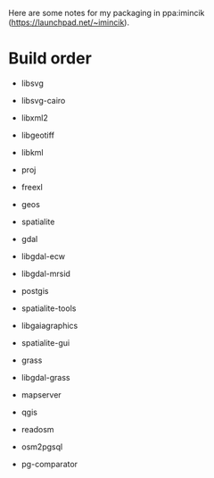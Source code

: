 Here are some notes for my packaging in ppa:imincik (https://launchpad.net/~imincik).

Build order
===========
* libsvg
* libsvg-cairo
* libxml2
* libgeotiff
* libkml


* proj
* freexl
* geos
* spatialite
* gdal
* libgdal-ecw
* libgdal-mrsid


* postgis
* spatialite-tools
* libgaiagraphics
* spatialite-gui
* grass
* libgdal-grass
* mapserver
* qgis
* readosm
* osm2pgsql
* pg-comparator
